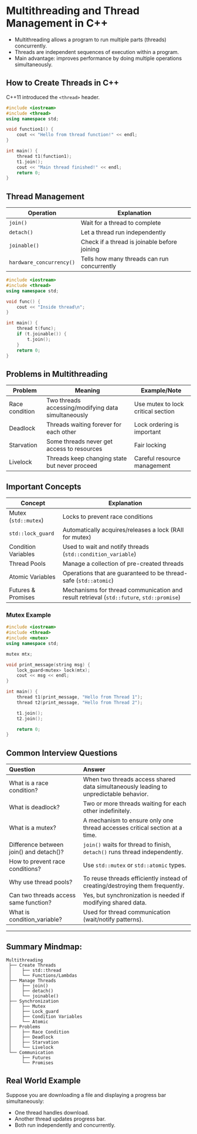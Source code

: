 # Multithreading and Thread Management in C++

- Multithreading allows a program to run multiple parts (threads) concurrently.
- Threads are independent sequences of execution within a program.
- Main advantage: improves performance by doing multiple operations simultaneously.

## How to Create Threads in C++

C++11 introduced the `<thread>` header.

```cpp
#include <iostream>
#include <thread>
using namespace std;

void function1() {
    cout << "Hello from thread function!" << endl;
}

int main() {
    thread t1(function1);
    t1.join();
    cout << "Main thread finished!" << endl;
    return 0;
}
```

## Thread Management

| Operation                | Explanation                                  |
| ------------------------ | -------------------------------------------- |
| `join()`                 | Wait for a thread to complete                |
| `detach()`               | Let a thread run independently               |
| `joinable()`             | Check if a thread is joinable before joining |
| `hardware_concurrency()` | Tells how many threads can run concurrently  |

```cpp
#include <iostream>
#include <thread>
using namespace std;

void func() {
    cout << "Inside thread\n";
}

int main() {
    thread t(func);
    if (t.joinable()) {
        t.join();
    }
    return 0;
}
```

## Problems in Multithreading

| Problem        | Meaning                                             | Example/Note                       |
| -------------- | --------------------------------------------------- | ---------------------------------- |
| Race condition | Two threads accessing/modifying data simultaneously | Use mutex to lock critical section |
| Deadlock       | Threads waiting forever for each other              | Lock ordering is important         |
| Starvation     | Some threads never get access to resources          | Fair locking                       |
| Livelock       | Threads keep changing state but never proceed       | Careful resource management        |

## Important Concepts

| Concept              | Explanation                                                                              |
| -------------------- | ---------------------------------------------------------------------------------------- |
| Mutex (`std::mutex`) | Locks to prevent race conditions                                                         |
| `std::lock_guard`    | Automatically acquires/releases a lock (RAII for mutex)                                  |
| Condition Variables  | Used to wait and notify threads (`std::condition_variable`)                              |
| Thread Pools         | Manage a collection of pre-created threads                                               |
| Atomic Variables     | Operations that are guaranteed to be thread-safe (`std::atomic`)                         |
| Futures & Promises   | Mechanisms for thread communication and result retrieval (`std::future`, `std::promise`) |

### Mutex Example

```cpp
#include <iostream>
#include <thread>
#include <mutex>
using namespace std;

mutex mtx;

void print_message(string msg) {
    lock_guard<mutex> lock(mtx);
    cout << msg << endl;
}

int main() {
    thread t1(print_message, "Hello from Thread 1");
    thread t2(print_message, "Hello from Thread 2");

    t1.join();
    t2.join();

    return 0;
}
```

## Common Interview Questions

| Question                                | Answer                                                                                |
| :-------------------------------------- | :------------------------------------------------------------------------------------ |
| What is a race condition?               | When two threads access shared data simultaneously leading to unpredictable behavior. |
| What is deadlock?                       | Two or more threads waiting for each other indefinitely.                              |
| What is a mutex?                        | A mechanism to ensure only one thread accesses critical section at a time.            |
| Difference between join() and detach()? | `join()` waits for thread to finish, `detach()` runs thread independently.            |
| How to prevent race conditions?         | Use `std::mutex` or `std::atomic` types.                                              |
| Why use thread pools?                   | To reuse threads efficiently instead of creating/destroying them frequently.          |
| Can two threads access same function?   | Yes, but synchronization is needed if modifying shared data.                          |
| What is condition_variable?             | Used for thread communication (wait/notify patterns).                                 |

---

## Summary Mindmap:

```
Multithreading
 ├── Create Threads
 │    ├── std::thread
 │    └── Functions/Lambdas
 ├── Manage Threads
 │    ├── join()
 │    ├── detach()
 │    └── joinable()
 ├── Synchronization
 │    ├── Mutex
 │    ├── Lock_guard
 │    ├── Condition Variables
 │    └── Atomic
 ├── Problems
 │    ├── Race Condition
 │    ├── Deadlock
 │    ├── Starvation
 │    └── Livelock
 └── Communication
      ├── Futures
      └── Promises
```

## Real World Example

Suppose you are downloading a file and displaying a progress bar simultaneously:

- One thread handles download.
- Another thread updates progress bar.
- Both run independently and concurrently.

